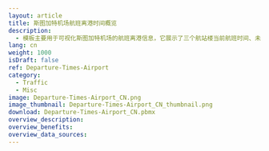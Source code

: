 ```yaml
---
layout: article
title: 斯图加特机场航班离港时间概览
description: 
  - 模板主要用于可视化斯图加特机场的航班离港信息，它展示了三个航站楼当前航班时间、未来两小时航班一览以及延误航班。
lang: cn
weight: 1000
isDraft: false
ref: Departure-Times-Airport
category:
  - Traffic
  - Misc
image: Departure-Times-Airport_CN.png
image_thumbnail: Departure-Times-Airport_CN_thumbnail.png
download: Departure-Times-Airport_CN.pbmx
overview_description:
overview_benefits:
overview_data_sources:
---
```


